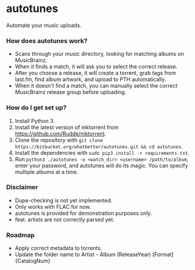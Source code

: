 # autotunes #

Automate your music uploads.

### How does autotunes work? ###

* Scans through your music directory, looking for matching albums on MusicBrainz.
* When it finds a match, it will ask you to select the correct release.
* After you choose a release, it will create a torrent, grab tags from last.fm, find album artwork, and upload to PTH automatically.
* When it doesn't find a match, you can manually select the correct MusicBrainz release group before uploading.

### How do I get set up? ###

1. Install Python 3.
2. Install the latest version of mktorrent from https://github.com/Rudde/mktorrent.
3. Clone the repository with `git clone https://bitbucket.org/whatbetter/autotunes.git && cd autotunes`.
4. Install the dependencies with `sudo pip3 install -r requirements.txt`.
5. Run `python3 ./autotunes -o <watch_dir> <username> /path/to/album`, enter your password, and autotunes will do its magic. You can specify multiple albums at a time.

### Disclaimer ###

* Dupe-checking is not yet implemented.
* Only works with FLAC for now.
* autotunes is provided for demonstration purposes only.
* feat. artists are not correctly parsed yet.

### Roadmap ###

* Apply correct metadata to torrents.
* Update the folder name to Artist - Album (ReleaseYear) [Format] {CatalogNum}

